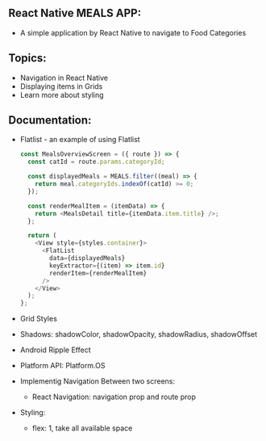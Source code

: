 ## React Native MEALS APP:

- A simple application by React Native to navigate to Food Categories

## Topics:

- Navigation in React Native
- Displaying items in Grids
- Learn more about styling

## Documentation:

- Flatlist - an example of using Flatlist

  ```javascript
  const MealsOverviewScreen = ({ route }) => {
    const catId = route.params.categoryId;

    const displayedMeals = MEALS.filter((meal) => {
      return meal.categoryIds.indexOf(catId) >= 0;
    });

    const renderMealItem = (itemData) => {
      return <MealsDetail title={itemData.item.title} />;
    };

    return (
      <View style={styles.container}>
        <FlatList
          data={displayedMeals}
          keyExtractor={(item) => item.id}
          renderItem={renderMealItem}
        />
      </View>
    );
  };
  ```

- Grid Styles
- Shadows: shadowColor, shadowOpacity, shadowRadius, shadowOffset
- Android Ripple Effect
- Platform API: Platform.OS
- Implementig Navigation Between two screens:
  - React Navigation: navigation prop and route prop
- Styling:
  - flex: 1, take all available space
